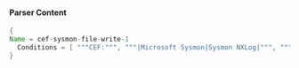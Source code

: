 #### Parser Content
```Java
{
Name = cef-sysmon-file-write-1
  Conditions = [ """CEF:""", """|Microsoft Sysmon|Sysmon NXLog|""", """|SysmonTask-SYSMON_FILE_CREATE|File created|""" ]
}
```